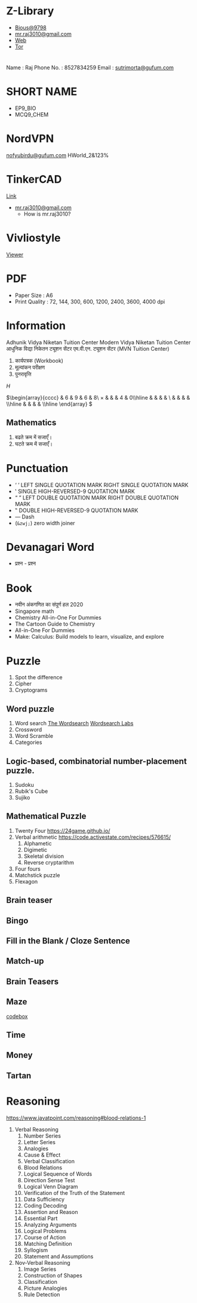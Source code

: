 # Z-Library

- [Bious@9798](lijoj75666@to200.com)
- mr.raj3010@gmail.com
- [Web](https://singlelogin.se)
- [Tor](http://loginzlib2vrak5zzpcocc3ouizykn6k5qecgj2tzlnab5wcbqhembyd.onion)

#

Name : Raj
Phone No. : 8527834259
Email : sutrimorta@gufum.com

# SHORT NAME

- EP9_BIO
- MCQ9_CHEM

# NordVPN

nofyubirdu@gufum.com
HWorld_2&123%

# TinkerCAD

[Link](https://www.tinkercad.com/)

- mr.raj3010@gmail.com
  - How is mr.raj3010?

# Vivliostyle

[Viewer](https://vivliostyle.org/viewer/)

# PDF

- Paper Size : A6
- Print Quality : 72, 144, 300, 600, 1200, 2400, 3600, 4000 dpi

# Information

Adhunik Vidya Niketan Tuition Center
Modern Vidya Niketan Tuition Center
आधुनिक विद्या निकेतन ट्यूशन सेंटर
एम.वी.एन. ट्यूशन सेंटर (MVN Tuition Center)

1. कार्यपत्रक (Workbook)
2. मूल्यांकन परीक्षण
3. पुनरावृत्ति

$H$

$\begin{array}{cccc}
 & 6 & 9 & 6 & 8\\
× &  &  & 4 & 0\\\hline
 &  &  &  & \\
 &  &  &  & \\\hline
 &  &  &  & \\\hline
\end{array}
$

## Mathematics

1. बढते क्रम में सजाएँ।
2. घटते क्रम में सजाएँ।

# Punctuation

- ‘ ’ LEFT SINGLE QUOTATION MARK RIGHT SINGLE QUOTATION MARK
- ‛ SINGLE HIGH-REVERSED-9 QUOTATION MARK
- “ ” LEFT DOUBLE QUOTATION MARK RIGHT DOUBLE QUOTATION MARK
- ‟ DOUBLE HIGH-REVERSED-9 QUOTATION MARK
- — Dash
- (`&zwj;`) zero width joiner

# Devanagari Word

- प्रश्‍न - प्रश्‍न

# Book

- नवीन अंकगणित का संपूर्ण हल 2020
- Singapore math
- Chemistry All-in-One For Dummies
- The Cartoon Guide to Chemistry
- All-in-One For Dummies
- Make: Calculus: Build models to learn, visualize, and explore

# Puzzle

1. Spot the difference
2. Cipher
3. Cryptograms

## Word puzzle

1. Word search
   [The Wordsearch](https://thewordsearch.com/)
   [Wordsearch Labs](https://wordsearchlabs.com/)
2. Crossword
3. Word Scramble
4. Categories

## Logic-based, combinatorial number-placement puzzle.

1. Sudoku
2. Rubik's Cube
3. Sujiko

## Mathematical Puzzle

1. Twenty Four
   <https://24game.github.io/>
2. Verbal arithmetic
   <https://code.activestate.com/recipes/576615/>
   1. Alphametic
   2. Digimetic
   3. Skeletal division
   4. Reverse cryptarithm
3. Four fours
4. Matchstick puzzle
5. Flexagon

## Brain teaser

## Bingo

## Fill in the Blank / Cloze Sentence

## Match-up

## Brain Teasers

## Maze

[codebox](https://github.com/codebox/mazes)

## Time

## Money

## Tartan

# Reasoning

<https://www.javatpoint.com/reasoning#blood-relations-1>

1.  Verbal Reasoning
    1.  Number Series
    2.  Letter Series
    3.  Analogies
    4.  Cause & Effect
    5.  Verbal Classification
    6.  Blood Relations
    7.  Logical Sequence of Words
    8.  Direction Sense Test
    9.  Logical Venn Diagram
    10. Verification of the Truth of the Statement
    11. Data Sufficiency
    12. Coding Decoding
    13. Assertion and Reason
    14. Essential Part
    15. Analyzing Arguments
    16. Logical Problems
    17. Course of Action
    18. Matching Definition
    19. Syllogism
    20. Statement and Assumptions
2.  Nov-Verbal Reasoning
    1.  Image Series
    1.  Construction of Shapes
    1.  Classification
    1.  Picture Analogies
    1.  Rule Detection
